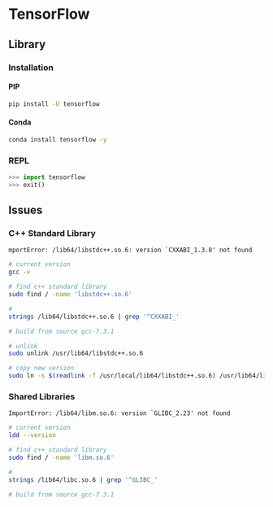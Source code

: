 # TensorFlow

<!--
https://github.com/tensorflow/profiler/blob/master/docs/profile_multi_gpu.md
https://docs.nvidia.com/cuda/cuda-installation-guide-linux/index.html
-->

## Library

### Installation

#### PIP

```sh
pip install -U tensorflow
```

#### Conda

```sh
conda install tensorflow -y
```

### REPL

```py
>>> import tensorflow
>>> exit()
```

## Issues

### C++ Standard Library

```log
mportError: /lib64/libstdc++.so.6: version `CXXABI_1.3.8' not found
```

```sh
# current version
gcc -v

# find c++ standard library
sudo find / -name 'libstdc++.so.6'

#
strings /lib64/libstdc++.so.6 | grep '^CXXABI_'

# build from source gcc-7.3.1

# unlink
sudo unlink /usr/lib64/libstdc++.so.6

# copy new version
sudo ln -s $(readlink -f /usr/local/lib64/libstdc++.so.6) /usr/lib64/libstdc++.so.6
```

### Shared Libraries

```log
ImportError: /lib64/libm.so.6: version `GLIBC_2.23' not found
```

```sh
# current version
ldd --version

# find c++ standard library
sudo find / -name 'libm.so.6'

#
strings /lib64/libc.so.6 | grep '^GLIBC_'

# build from source gcc-7.3.1
```
